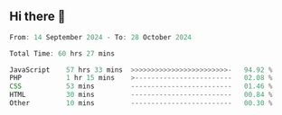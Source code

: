 ## Hi there 👋
<!--START_SECTION:Muni-->

```Javascript
From: 14 September 2024 - To: 28 October 2024

Total Time: 60 hrs 27 mins

JavaScript    57 hrs 33 mins  >>>>>>>>>>>>>>>>>>>>>>>>-   94.92 %
PHP           1 hr 15 mins    >------------------------   02.08 %
CSS           53 mins         -------------------------   01.46 %
HTML          30 mins         -------------------------   00.84 %
Other         10 mins         -------------------------   00.30 %
```

<!--END_SECTION:Muni-->
